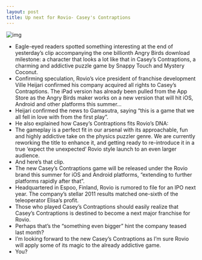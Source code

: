 ```yaml
---
layout: post
title: Up next for Rovio- Casey's Contraptions
---
```

![img](http://media.idownloadblog.com/wp-content/uploads/2012/05/Rovio-one-billionth-Angry-Birds-download-video-Caseys-Contraptions-hint.jpg)
* Eagle-eyed readers spotted something interesting at the end of yesterday’s clip accompanying the one billionth Angry Birds download milestone: a character that looks a lot like that in Casey’s Contraptions, a charming and addictive puzzle game by Snappy Touch and Mystery Coconut.
* Confirming speculation, Rovio’s vice president of franchise development Ville Heijari confirmed his company acquired all rights to Casey’s Contraptions. The iPad version has already been pulled from the App Store as the Angry Birds maker works on a new version that will hit iOS, Android and other platforms this summer…
* Heijari confirmed the news to Gamasutra, saying “this is a game that we all fell in love with from the first play”.
* He also explained how Casey’s Contraptions fits Rovio’s DNA:
* The gameplay is a perfect fit in our arsenal with its approachable, fun and highly addictive take on the physics puzzler genre. We are currently reworking the title to enhance it, and getting ready to re-introduce it in a true ‘expect the unexpected’ Rovio style launch to an even larger audience.
* And here’s that clip.
* The new Casey’s Contraptions game will be released under the Rovio brand this summer for iOS and Android platforms, “extending to further platforms rapidly after that”.
* Headquartered in Espoo, Finland, Rovio is rumored to file for an IPO next year. The company’s stellar 2011 results matched one-sixth of the teleoperator Elisa’s profit.
* Those who played Casey’s Contraptions should easily realize that Casey’s Contraptions is destined to become a next major franchise for Rovio.
* Perhaps that’s the “something even bigger” hint the company teased last month?
* I’m looking forward to the new Casey’s Contraptions as I’m sure Rovio will apply some of its magic to the already addictive game.
* You?

